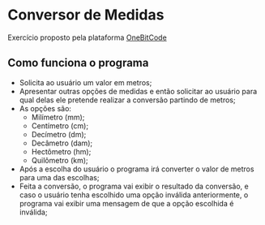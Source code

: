 # Conversor de Medidas

Exercício proposto pela plataforma [OneBitCode](https://onebitcode.com/lp/)

## Como funciona o programa

- Solicita ao usuário um valor em metros;
- Apresentar outras opções de medidas e então solicitar ao usuário para qual delas ele pretende realizar a conversão partindo de metros;
- As opções são:
  - Milímetro (mm);
  - Centímetro (cm);
  - Decímetro (dm);
  - Decâmetro (dam);
  - Hectômetro (hm);
  - Quilômetro (km);
- Após a escolha do usuário o programa irá converter o valor de metros para uma das escolhas;
- Feita a conversão, o programa vai exibir o resultado da conversão, e caso o usuário tenha escolhido uma opção inválida anteriormente, o programa vai exibir uma mensagem de que a opção escolhida é inválida;